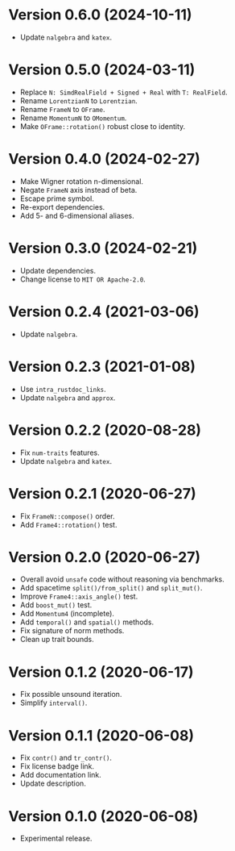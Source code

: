 # Version 0.6.0 (2024-10-11)

  * Update `nalgebra` and `katex`.

# Version 0.5.0 (2024-03-11)

  * Replace `N: SimdRealField + Signed + Real` with `T: RealField`.
  * Rename `LorentzianN` to `Lorentzian`.
  * Rename `FrameN` to `OFrame`.
  * Rename `MomentumN` to `OMomentum`.
  * Make `OFrame::rotation()` robust close to identity.

# Version 0.4.0 (2024-02-27)

  * Make Wigner rotation n-dimensional.
  * Negate `FrameN` axis instead of beta.
  * Escape prime symbol.
  * Re-export dependencies.
  * Add 5- and 6-dimensional aliases.

# Version 0.3.0 (2024-02-21)

  * Update dependencies.
  * Change license to `MIT OR Apache-2.0`.

# Version 0.2.4 (2021-03-06)

  * Update `nalgebra`.

# Version 0.2.3 (2021-01-08)

  * Use `intra_rustdoc_links`.
  * Update `nalgebra` and `approx`.

# Version 0.2.2 (2020-08-28)

  * Fix `num-traits` features.
  * Update `nalgebra` and `katex`.

# Version 0.2.1 (2020-06-27)

  * Fix `FrameN::compose()` order.
  * Add `Frame4::rotation()` test.

# Version 0.2.0 (2020-06-27)

  * Overall avoid `unsafe` code without reasoning via benchmarks.
  * Add spacetime `split()/from_split()` and `split_mut()`.
  * Improve `Frame4::axis_angle()` test.
  * Add `boost_mut()` test.
  * Add `Momentum4` (incomplete).
  * Add `temporal()` and `spatial()` methods.
  * Fix signature of norm methods.
  * Clean up trait bounds.

# Version 0.1.2 (2020-06-17)

  * Fix possible unsound iteration.
  * Simplify `interval()`.

# Version 0.1.1 (2020-06-08)

  * Fix `contr()` and `tr_contr()`.
  * Fix license badge link.
  * Add documentation link.
  * Update description.

# Version 0.1.0 (2020-06-08)

  * Experimental release.
